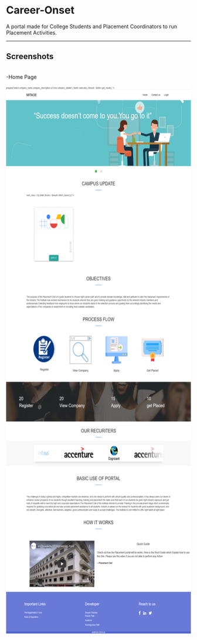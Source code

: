 # Career-Onset
A portal made for College Students and Placement Coordinators to run Placement Activities. 

---
## Screenshots
<p>
  <br> -Home Page <br><br>
  <img src="https://raw.githubusercontent.com/pandavshyam/Career-Onset/main/Screenshots/Home Page.png" alt="Home Page" width="700px" height="1500px"/>
</p>
